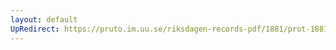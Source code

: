 ```yaml
---
layout: default
UpRedirect: https://pruto.im.uu.se/riksdagen-records-pdf/1881/prot-1881--fk--008.pdf
---
```

